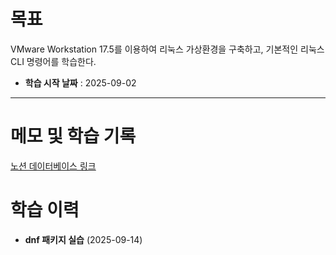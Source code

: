 # 목표
VMware Workstation 17.5를 이용하여 리눅스 가상환경을 구축하고, 기본적인 리눅스 CLI 명령어를 학습한다.

- **학습 시작 날짜** : 2025-09-02 

---

# 메모 및 학습 기록
[노션 데이터베이스 링크](https://coconut-gasoline-a19.notion.site/rocky-26389823ac9380939f61ee0a210ef67e?source=copy_link)

# 학습 이력
- **dnf 패키지 실습**  (2025-09-14)